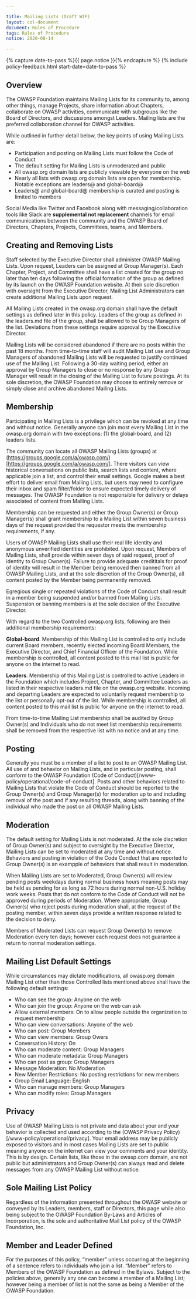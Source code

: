 ```yaml
---

title: Mailing Lists (Draft WIP)
layout: col-document
document: Rules of Procedure
tags: Rules of Procedure
notice: 2020-08-14

---
```


{% capture date-to-pass %}{{ page.notice }}{% endcapture %}
{% include policy-feedback.html start-date=date-to-pass %}

## Overview

The OWASP Foundation maintains Mailing Lists for its community to, among other things, manage Projects, share information about Chapters, collaborate on OWASP activities, communicate with subgroups like the Board of Directors, and discussions amongst Leaders. Mailing lists are the preferred collaboration channel for OWASP activities. 

While outlined in further detail below, the key points of using Mailing Lists are:

- Participation and posting on Mailing Lists must follow the Code of Conduct
- The default setting for Mailing Lists is unmoderated and public
- All owasp.org domain lists are publicly viewable by everyone on the web
- Nearly all lists with owasp.org domain lists are open for membership. Notable exceptions are leaders@ and global-board@
- Leaders@ and global-board@ membership is curated and posting is limited to members

Social Media like Twitter and Facebook along with messaging/collaboration tools like Slack are **supplemental not replacement** channels for email communications between the community and  the OWASP Board of Directors, Chapters, Projects, Committees, teams, and Members.

## Creating and Removing Lists

Staff selected by the Executive Director shall administer OWASP Mailing Lists. Upon request, Leaders can be assigned at Group Manager(s). Each Chapter, Project, and Committee shall have a list created for the group no later than ten days following the official formation of the group as defined by its launch on the OWASP Foundation website. At their sole discretion with oversight from the Executive Director, Mailing List Administrators can create additional Mailing Lists upon request.

All Mailing Lists created in the owasp.org domain shall have the default settings as defined later in this policy. Leaders of the group as defined in the leaders.md file of the group, shall be allowed to be Group Managers of the list. Deviations from these settings require approval by the Executive Director.

Mailing Lists will be considered abandoned if there are no posts within the past 18 months. From time-to-time staff will audit Mailing List use and Group Managers of abandoned Mailing Lists will be requested to justify continued use of the Mailing List. Following a 30-day waiting period, either an approval by Group Managers to close or no response by any Group Manager will result in the closing of the Mailing List to future postings. At its sole discretion, the OWASP Foundation may choose to entirely remove or simply close and archive abandoned Mailing Lists.

## Membership

Participating in Mailing Lists is a privilege which can be revoked at any time and without notice. Generally anyone can join most every Mailing List in the owasp.org domain with two exceptions: (1) the global-board, and (2) leaders lists. 

The community can locate all OWASP Mailing Lists (groups) at (https://groups.google.com/a/owasp.com/)[https://groups.google.com/a/owasp.com/]. There visitors can view historical conversations on public lists, search lists and content, where applicable join a list, and control their email settings. Google makes a best effort to deliver email from Mailing Lists, but users may need to configure their inbox and spam filter/folder to ensure expected timely delivery of messages. The OWASP Foundation is not responsible for delivery or delays associated of content from Mailing Lists.

Membership can be requested and either the Group Owner(s) or Group Manager(s) shall grant membership to a Mailing List within seven business days of the request provided the requestor meets the membership requirements, if any.

Users of OWASP Mailing Lists shall use their real life identity and anonymous unverified identities are prohibited. Upon request, Members of Mailing Lists, shall provide within seven days of said request, proof of identity to Group Owner(s). Failure to provide adequate credititals for proof of identity will result in the Member being removed then banned from all OWASP Mailing Lists, and at the sole discretion of the Group Owner(s), all content posted by the Member being permanently removed.

Egregious single or repeated violations of the Code of Conduct shall result in a member being suspended and/or banned from Mailing Lists. Suspension or banning members is at the sole decision of the Executive Director.

With regard to the two Controlled owasp.org lists, following are their additional membership requirements:

**Global-board**. Membership of this Mailing List is controlled to only include current Board members, recently elected incoming Board Members, the Executive Director, and Chief Financial Officer of the Foundation. While membership is controlled, all content posted to this mail list is public for anyone on the internet to read.

**Leaders**. Membership of this Mailing List is controlled to active Leaders in the Foundation which includes Project, Chapter, and Committee Leaders as listed in their respective leaders.md file on the owasp.org website. Incoming and departing Leaders are expected to voluntarily request membership to the list or personally opt-out of the list. While membership is controlled, all content posted to this mail list is public for anyone on the internet to read.

From time-to-time Mailing List membership shall be audited by Group Owner(s) and Individuals who do not meet list membership requirements shall be removed from the respective list with no notice and at any time.

## Posting

Generally you must be a member of a list to post to an OWASP Mailing List. All use of and behavior on Mailing Lists, and in particular posting, shall conform to the OWASP Foundation (Code of Conduct)[/www-policy/operational/code-of-conduct]. Posts and other behaviors related to Mailing Lists that violate the Code of Conduct should be reported to the Group Owner(s) and Group Manager(s) for moderation up to and including removal of the post and if any resulting threads, along with banning of the individual who made the post on all OWASP Mailing Lists.

## Moderation

The default setting for Mailing Lists is not moderated. At the sole discretion of Group Owner(s) and subject to oversight by the Executive Director, Mailing Lists can be set to moderated at any time and without notice. Behaviors and posting in violation of the Code Conduct that are reported to Group Owner(s) is an exampple of behaviors that shall result in moderation.

When Mailing Lists are set to Moderated, Group Owner(s) will review pending posts weekdays during normal business hours meaning posts may be held as pending for as long as 72 hours during normal non-U.S. holiday work weeks.  Posts that do not conform to the Code of Conduct will not be approved during periods of Moderation. Where appropriate, Group Owner(s) who reject posts during moderation shall, at the request of the posting member, within seven days provide a written response related to the decision to deny.

Members of Moderated Lists can request Group Owner(s) to remove Moderation every ten days; however each request does not guarantee a return to normal moderation settings.

## Mailing List Default Settings

While circumstances may dictate modifications, all owasp.org domain Mailing List other than those Controlled lists mentioned above shall have the following default settings:

- Who can see the group: Anyone on the web
- Who can join the group: Anyone on the web can ask
- Allow external members: On to allow people outside the organization to request membership
- Who can view conversations: Anyone of the web
- Who can post: Group Members
- Who can view members: Group Owers
- Conversation History: On
- Who can moderate content: Group Managers
- Who can moderate metadata: Group Managers
- Who can post as group: Group Managers
- Message Moderation: No Moderation
- New Member Restrictions: No posting restrictions for new members
- Group Email Language: English
- Who can manage members: Group Managers
- Who can modify roles: Group Managers

## Privacy

Use of OWASP Mailing Lists is not private and data about your and your behavior is collected and used according to the (OWASP Privacy Policy)[/www-policy/operational/privacy]. Your email address may be publicly exposed to visitors and in most cases Mailing Lists are set to public meaning anyone on the internet can view your comments and your identity. This is by design. Certain lists, like those in the owasp.com domain, are not public but administrators and Group Owner(s) can always read and delete messages from any OWASP Mailing List without notice.

## Sole Mailing List Policy

Regardless of the information presented throughout the OWASP website or conveyed by its Leaders, members, staff or Directors, this page while also being subject to the OWASP Foundation By-Laws and Articles of Incorporation, is the sole and authoritative Mail List policy of the OWASP Foundation, Inc.

## Member and Leader Defined

For the purposes of this policy, “member” unless occurring at the beginning of a sentence refers to individuals who join a list. “Member” refers to Members of the OWASP Foundation as defined in the Bylaws. Subject to the policies above, generally any one can become a member of a Mailing List; however being a member of list is not the same as being a Member of the OWASP Foundation.
